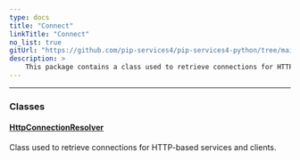 ```yaml
---
type: docs
title: "Connect"
linkTitle: "Connect"
no_list: true
gitUrl: "https://github.com/pip-services4/pip-services4-python/tree/main/pip-services4-gcp-python"
description: >
    This package contains a class used to retrieve connections for HTTP-based services and clients.
---
```

---

<div class="module-body">

### Classes

#### [HttpConnectionResolver](http_connection_resolver)
 Class used to retrieve connections for HTTP-based services and clients.

</div>


